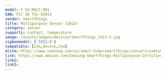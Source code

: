 ```yaml
---
model: F-SS-MULT-001
EAN: FCC ID T3L-SS013
vendor: SmartThings
title: Multipurpose Sensor (2015)
category: sensor
supports: contact, temperature
image: /assets/images/devices/SmartThings_3321-S.jpg
zigbeemodel: ['3321-S']
compatible: [z2m,deconz,zha]
mlink: https://www.samsung.com/us/smart-home/smartthings/sensors/samsung-smartthings-multipurpose-sensor-f-mlt-us-2/
link: https://www.amazon.com/Samsung-SmartThings-Multipurpose-Certified-Refurbished/dp/B07CPJCQ58/
link2: 
link3: 
---
```

